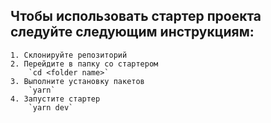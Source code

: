 ## Чтобы использовать стартер проекта следуйте следующим инструкциям:

    1. Склонируйте репозиторий
    2. Перейдите в папку со стартером
        `cd <folder name>`
    3. Выполните установку пакетов
        `yarn`
    4. Запустите стартер
        `yarn dev`
